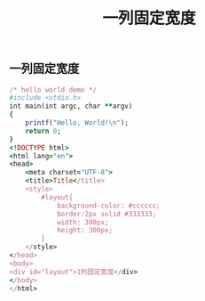 ﻿---
layout: post
title:  "一列固定宽度"
category: css
tags: [css, div]
---
## 一列固定宽度

```ruby
/* hello world demo */
#include <stdio.h>
int main(int argc, char **argv)
{
    printf("Hello, World!\n");
    return 0;
}
<!DOCTYPE html>
<html lang="en">
<head>
    <meta charset="UTF-8">
    <title>Title</title>
    <style>
        #layout{
            background-color: #cccccc;
            border:2px solid #333333;
            width: 300px;
            height: 300px;
        }
    </style>
</head>
<body>
<div id="layout">1列固定宽度</div>
</body>
</html>
```